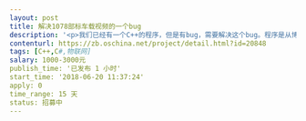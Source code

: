```yaml
---                
layout: post       
title: 解决1078部标车载视频的一个bug           
description: '<p>我们已经有一个C++的程序，但是有bug，需要解决这个bug。程序是从博实结的车载设备（包括符合部标的设备，比如锐明等）接收视频流，然后解析视频流，然后推送到rtmp服务器。推送是用的librtmp开源包。推送过程中视频会有卡顿现象，从表现现象看视频卡顿，估计中间过程就是丢帧了，中间会少掉2秒左右的帧。需要你解决这个bug，我们会提供源码、调试服务器。当然你有解决方案的话，可以直接用你的也行，不过要提供源码给我们。</p><p><br></p><p>最终解决的效果：支持符合部标的车载设备流畅的观看视频。测试设备包括博实结和锐明。</p><p><br></p><p>注：视频协议是JTT 1078-2016《道路运输车辆卫星定位系统车载视频通信协议》，解析部分可以看这个协议文档。</p>'     
contenturl: https://zb.oschina.net/project/detail.html?id=20848      
tags: [C++,C#,物联网]            
salary: 1000-3000元          
publish_time: '已发布 1 小时'         
start_time: '2018-06-20 11:37:24'           
apply: 0                   
time_range: 15 天              
status: 招募中                  
---                 
```

